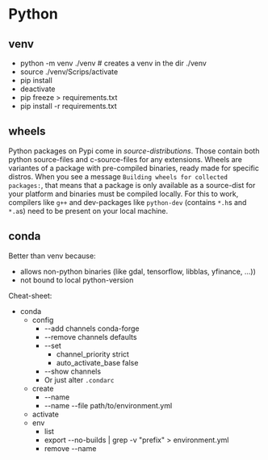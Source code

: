 # Python

## venv
- python -m venv ./venv  # creates a venv in the dir ./venv
- source ./venv/Scrips/activate
- pip install <some-package>
- deactivate
- pip freeze > requirements.txt
- pip install -r requirements.txt


## wheels
Python packages on Pypi come in *source-distributions*. 
Those contain both python source-files and c-source-files for any extensions.
Wheels are variantes of a package with pre-compiled binaries, ready made for specific distros.
When you see a message `Building wheels for collected packages:`, that means that a package is only available as a source-dist for your platform and binaries must be compiled locally.
For this to work, compilers like `g++` and dev-packages like `python-dev` (contains `*.h`s and `*.a`s) need to be present on your local machine.


## conda
Better than venv because:
- allows non-python binaries (like gdal, tensorflow, libblas, yfinance, ...))
- not bound to local python-version

Cheat-sheet:
- conda
  - config
    - --add channels conda-forge
    - --remove channels defaults
    - --set 
      - channel_priority strict
      - auto_activate_base false
    - --show channels
    - Or just alter `.condarc`
  - create 
    - --name <new-env-name>
    - --name <new-env-name> --file path/to/environment.yml
  - activate <env-name>
  - env 
    - list
    - export --no-builds | grep -v "prefix" > environment.yml
    - remove --name <env-name>
